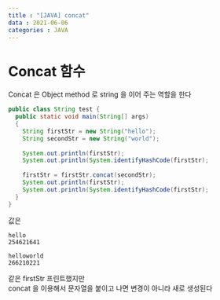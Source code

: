 ```yaml
---
title : "[JAVA] concat"
data : 2021-06-06
categories : JAVA
---
```


# Concat 함수 

Concat 은 Object method 로 string 을 이어 주는 역할을 한다

```java
public class String test {
  public static void main(String[] args)
  {
    String firstStr = new String("hello");
    String secondStr = new String("world");
    
    System.out.println(firstStr);
    System.out.println(System.identifyHashCode(firstStr);
    
    firstStr = firstStr.concat(secondStr);
    System.out.println(firstStr);
    System.out.println(System.identifyHashCode(firstStr);
  }
}
```

값은

```
hello
254621641

helloworld
266210221
```

같은 firstStr 프린트했지만  
concat 을 이용해서 문자열을 붙이고 나면 변경이 아니라 새로 생성된다

